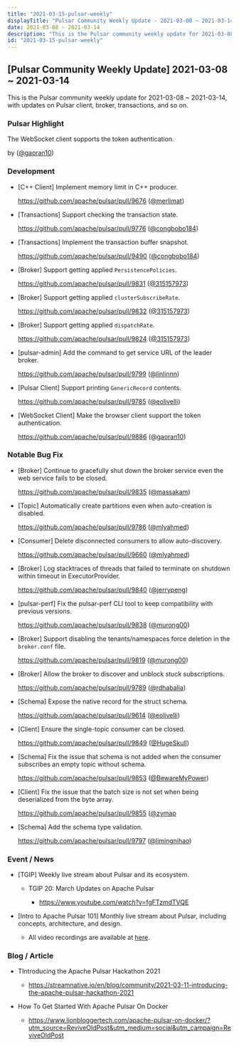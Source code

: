 ```yaml
---
title: "2021-03-15-pulsar-weekly"
displayTitle: "Pulsar Community Weekly Update - 2021-03-08 ~ 2021-03-14"
date: 2021-03-08 ~ 2021-03-14
description: "This is the Pulsar community weekly update for 2021-03-08 ~ 2021-03-14, with updates on Pulsar client, broker, transactions, and so on."
id: "2021-03-15-pulsar-weekly"
---
```


## [Pulsar Community Weekly Update] 2021-03-08 ~ 2021-03-14

This is the Pulsar community weekly update for 2021-03-08 ~ 2021-03-14, with updates on Pulsar client, broker, transactions, and so on.

### Pulsar Highlight

The WebSocket client supports the token authentication.

by ([@gaoran10](https://github.com/gaoran10))

### Development

- [C++ Client] Implement memory limit in C++ producer.

    https://github.com/apache/pulsar/pull/9676 ([@merlimat](https://github.com/merlimat))

- [Transactions] Support checking the transaction state.

    https://github.com/apache/pulsar/pull/9776 ([@congbobo184](https://github.com/congbobo184))

- [Transactions] Implement the transaction buffer snapshot. 

    https://github.com/apache/pulsar/pull/9490 ([@congbobo184](https://github.com/congbobo184))

- [Broker] Support getting applied `PersistencePolicies`.

    https://github.com/apache/pulsar/pull/9831 ([@315157973](https://github.com/315157973))

- [Broker] Support getting applied `clusterSubscribeRate`.

    https://github.com/apache/pulsar/pull/9832 ([@315157973](https://github.com/315157973))

- [Broker] Support getting applied `dispatchRate`.

    https://github.com/apache/pulsar/pull/9824 ([@315157973](https://github.com/315157973))

- [pulsar-admin] Add the command to get service URL of the leader broker.

    https://github.com/apache/pulsar/pull/9799 ([@linlinnn](https://github.com/linlinnn))

- [Pulsar Client] Support printing `GenericRecord` contents.

    https://github.com/apache/pulsar/pull/9785 ([@eolivelli](https://github.com/eolivelli))

- [WebSocket Client] Make the browser client support the token authentication.

    https://github.com/apache/pulsar/pull/9886 ([@gaoran10](https://github.com/gaoran10))

### Notable Bug Fix

- [Broker] Continue to gracefully shut down the broker service even the web service fails to be closed.

    https://github.com/apache/pulsar/pull/9835 ([@massakam](https://github.com/massakam))

- [Topic] Automatically create partitions even when auto-creation is disabled.

    https://github.com/apache/pulsar/pull/9786 ([@mlyahmed](https://github.com/mlyahmed))

- [Consumer] Delete disconnected consumers to allow auto-discovery.

    https://github.com/apache/pulsar/pull/9660 ([@mlyahmed](https://github.com/mlyahmed))

- [Broker] Log stacktraces of threads that failed to terminate on shutdown within timeout in ExecutorProvider.

    https://github.com/apache/pulsar/pull/9840 ([@jerrypeng](https://github.com/jerrypeng))

- [pulsar-perf] Fix the pulsar-perf CLI tool to keep compatibility with previous versions.

    https://github.com/apache/pulsar/pull/9838 ([@murong00](https://github.com/murong00))

- [Broker] Support disabling the tenants/namespaces force deletion in the `broker.conf` file.

    https://github.com/apache/pulsar/pull/9819 ([@murong00](https://github.com/murong00))

- [Broker] Allow the broker to discover and unblock stuck subscriptions.

    https://github.com/apache/pulsar/pull/9789 ([@rdhabalia](https://github.com/rdhabalia))

- [Schema] Expose the native record for the struct schema.

    https://github.com/apache/pulsar/pull/9614 ([@eolivelli](https://github.com/eolivelli))

- [Client] Ensure the single-topic consumer can be closed.

    https://github.com/apache/pulsar/pull/9849 ([@HugeSkull](https://github.com/HugeSkull))

- [Schema] Fix the issue that schema is not added when the consumer subscribes an empty topic without schema.

    https://github.com/apache/pulsar/pull/9853 ([@BewareMyPower](https://github.com/BewareMyPower))

- [Client] Fix the issue that the batch size is not set when being deserialized from the byte array.

    https://github.com/apache/pulsar/pull/9855 ([@zymap](https://github.com/zymap)

- [Schema] Add the schema type validation.

    https://github.com/apache/pulsar/pull/9797 ([@limingnihao](https://github.com/limingnihao))

### Event / News

- [TGIP] Weekly live stream about Pulsar and its ecosystem.

  - TGIP 20: March Updates on Apache Pulsar
     
     - https://www.youtube.com/watch?v=fgFTzmdTVQE

- [Intro to Apache Pulsar 101] Monthly live stream about Pulsar, including concepts, architecture, and design.

    - All video recordings are available at [here](https://streamnative.io/en/resource#intro-to-apache-pulsar-101).

### Blog / Article

- TIntroducing the Apache Pulsar Hackathon 2021

    - https://streamnative.io/en/blog/community/2021-03-11-introducing-the-apache-pulsar-hackathon-2021

- How To Get Started With Apache Pulsar On Docker

    - https://www.lionbloggertech.com/apache-pulsar-on-docker/?utm_source=ReviveOldPost&utm_medium=social&utm_campaign=ReviveOldPost 
